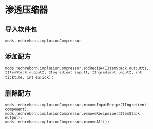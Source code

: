 # 渗透压缩器

## 导入软件包
`mods.techreborn.implosionCompressor`

## 添加配方
```zenscript
mods.techreborn.implosionCompressor.addRecipe(IItemStack outputt1, IItemStack output2, IIngredient input1, IIngredient input2, int ticktime, int euTick)；
```

## 删除配方
```zenscript
mods.techreborn.implosionCompressor.removeInputRecipe(IIngredient component);
mods.techreborn.implosionCompressor.removeRecipeipe(IItemStack output);
mods.techreborn.implosionCompressor.removeAll();
```